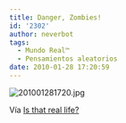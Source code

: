 ```yaml
---
title: Danger, Zombies!
id: '2302'
author: neverbot
tags:
  - Mundo Real™
  - Pensamientos aleatorios
date: 2010-01-28 17:20:59
---
```


![201001281720.jpg](./201001281720.jpg)

Vía [Is that real life?](http://sebseballade.tumblr.com/post/357705861)